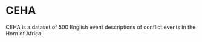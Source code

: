 # CEHA
CEHA is a dataset of 500 English event descriptions of conflict events in the Horn of Africa.